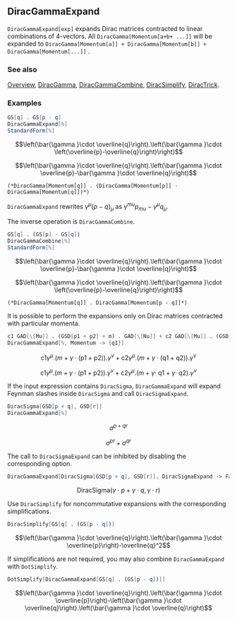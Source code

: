 ## DiracGammaExpand

`DiracGammaExpand[exp]` expands Dirac matrices contracted to linear combinations of $4$-vectors. All `DiracGamma[Momentum[a+b+ ...]]` will be expanded to `DiracGamma[Momentum[a]] + DiracGamma[Momentum[b]] + DiracGamma[Momentum[...]]` .

### See also

[Overview](Extra/FeynCalc.md), [DiracGamma](DiracGamma.md), [DiracGammaCombine](DiracGammaCombine.md), [DiracSimplify](DiracSimplify.md), [DiracTrick](DiracTrick.md).

### Examples

```mathematica
GS[q] . GS[p - q]
DiracGammaExpand[%]
StandardForm[%]
```

$$\left(\bar{\gamma }\cdot \overline{q}\right).\left(\bar{\gamma }\cdot \left(\overline{p}-\overline{q}\right)\right)$$

$$\left(\bar{\gamma }\cdot \overline{q}\right).\left(\bar{\gamma }\cdot \overline{p}-\bar{\gamma }\cdot \overline{q}\right)$$

```
(*DiracGamma[Momentum[q]] . (DiracGamma[Momentum[p]] - DiracGamma[Momentum[q]])*)
```

`DiracGammaExpand` rewrites $\gamma^{\mu } (p-q)_{\mu }$ as $\gamma^{mu } p_{mu } - \gamma^{\mu } q_{\mu }$.

The inverse operation is `DiracGammaCombine`.

```mathematica
GS[q] . (GS[p] - GS[q])
DiracGammaCombine[%]
StandardForm[%]
```

$$\left(\bar{\gamma }\cdot \overline{q}\right).\left(\bar{\gamma }\cdot \overline{p}-\bar{\gamma }\cdot \overline{q}\right)$$

$$\left(\bar{\gamma }\cdot \overline{q}\right).\left(\bar{\gamma }\cdot \left(\overline{p}-\overline{q}\right)\right)$$

```
(*DiracGamma[Momentum[q]] . DiracGamma[Momentum[p - q]]*)
```

It is possible to perform the expansions only on Dirac matrices contracted with particular momenta.

```mathematica
c1 GAD[\[Mu]] . (GSD[p1 + p2] + m) . GAD[\[Nu]] + c2 GAD[\[Mu]] . (GSD[q1 + q2] + m) . GAD[\[Nu]]
DiracGammaExpand[%, Momentum -> {q1}]
```

$$\text{c1} \gamma ^{\mu }.(m+\gamma \cdot (\text{p1}+\text{p2})).\gamma ^{\nu }+\text{c2} \gamma ^{\mu }.(m+\gamma \cdot (\text{q1}+\text{q2})).\gamma ^{\nu }$$

$$\text{c1} \gamma ^{\mu }.(m+\gamma \cdot (\text{p1}+\text{p2})).\gamma ^{\nu }+\text{c2} \gamma ^{\mu }.(m+\gamma \cdot \;\text{q1}+\gamma \cdot \;\text{q2}).\gamma ^{\nu }$$

If the input expression contains `DiracSigma`,  `DiracGammaExpand` will expand Feynman slashes inside `DiracSigma` and call `DiracSigmaExpand`.

```mathematica
DiracSigma[GSD[p + q], GSD[r]]
DiracGammaExpand[%]
```

$$\sigma ^{p+qr}$$

$$\sigma ^{pr}+\sigma ^{qr}$$

The call to `DiracSigmaExpand` can be inhibited by disabling the corresponding option.

```mathematica
DiracGammaExpand[DiracSigma[GSD[p + q], GSD[r]], DiracSigmaExpand -> False]
```

$$\text{DiracSigma}(\gamma \cdot p+\gamma \cdot q,\gamma \cdot r)$$

Use `DiracSimplify` for noncommutative expansions with the corresponding simplifications.

```mathematica
DiracSimplify[GS[q] . (GS[p - q])]
```

$$\left(\bar{\gamma }\cdot \overline{q}\right).\left(\bar{\gamma }\cdot \overline{p}\right)-\overline{q}^2$$

If simplifications are not required, you may also combine `DiracGammaExpand` with `DotSimplify`.

```mathematica
DotSimplify[DiracGammaExpand[GS[q] . (GS[p - q])]]
```

$$\left(\bar{\gamma }\cdot \overline{q}\right).\left(\bar{\gamma }\cdot \overline{p}\right)-\left(\bar{\gamma }\cdot \overline{q}\right).\left(\bar{\gamma }\cdot \overline{q}\right)$$

